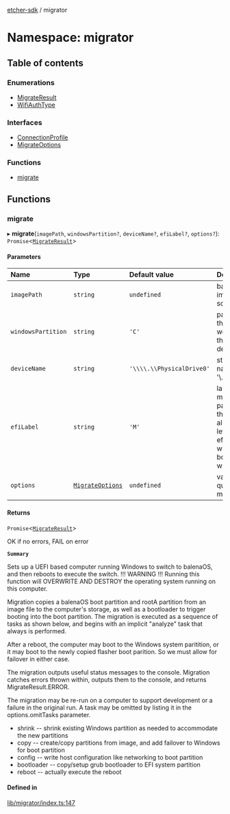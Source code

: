 [etcher-sdk](../README.md) / migrator

# Namespace: migrator

## Table of contents

### Enumerations

- [MigrateResult](../enums/migrator.MigrateResult.md)
- [WifiAuthType](../enums/migrator.WifiAuthType.md)

### Interfaces

- [ConnectionProfile](../interfaces/migrator.ConnectionProfile.md)
- [MigrateOptions](../interfaces/migrator.MigrateOptions.md)

### Functions

- [migrate](migrator.md#migrate)

## Functions

### migrate

▸ **migrate**(`imagePath`, `windowsPartition?`, `deviceName?`, `efiLabel?`, `options?`): `Promise`<[`MigrateResult`](../enums/migrator.MigrateResult.md)\>

#### Parameters

| Name | Type | Default value | Description |
| :------ | :------ | :------ | :------ |
| `imagePath` | `string` | `undefined` | balenaOS flasher image to use as source |
| `windowsPartition` | `string` | `'C'` | partition label of the device where we want to add the new data; defauls to "C" |
| `deviceName` | `string` | `'\\\\.\\PhysicalDrive0'` | storage device name, default: '\\.\PhysicalDrive0' |
| `efiLabel` | `string` | `'M'` | label to use when mounting the EFI partition, in case the default "M" is already in use; letter following efiLabel is used when mounting boot partition to write host config |
| `options` | [`MigrateOptions`](../interfaces/migrator.MigrateOptions.md) | `undefined` | various options to qualify how migrate runs |

#### Returns

`Promise`<[`MigrateResult`](../enums/migrator.MigrateResult.md)\>

OK if no errors, FAIL on error

**`Summary`**

Sets up a UEFI based computer running Windows to switch to balenaOS, and then reboots to execute the switch.
!!! WARNING !!! Running this function will OVERWRITE AND DESTROY the operating system running on this computer.

Migration copies a balenaOS boot partition and rootA partition from an image file to
the computer's storage, as well as a bootloader to trigger booting into the boot
partition. The migration is executed as a sequence of tasks as shown below, and begins
with an implicit "analyze" task that always is performed.

After a reboot, the computer may boot to the Windows system paritition, or it may
boot to the newly copied flasher boot parition. So we must allow for failover in either case.

The migration outputs useful status messages to the console. Migration catches
errors thrown within, outputs them to the console, and returns MigrateResult.ERROR.

The migration may be re-run on a computer to support development or a failure in the
original run. A task may be omitted by listing it in the options.omitTasks parameter.

* shrink -- shrink existing Windows partition as needed to accommodate the new partitions
* copy -- create/copy partitions from image, and add failover to Windows for boot partition
* config -- write host configuration like networking to boot partition
* bootloader -- copy/setup grub bootloader to EFI system partition
* reboot -- actually execute the reboot

#### Defined in

[lib/migrator/index.ts:147](https://github.com/balena-io-modules/etcher-sdk/blob/a70e73b/lib/migrator/index.ts#L147)
